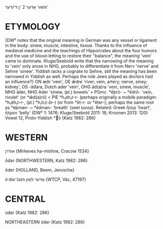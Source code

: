 אָדער 2
 ־ן
די/דער
'vein'

ETYMOLOGY
===========
{DW² notes that the original meaning in German was any vessel or ligament in the body: sinew, muscle, intestine, tissue. Thanks to the influence of medieval medicine and the teachings of Hippocrates about the four humors and the use of blood-letting to restore their "balance", the meaning 'vein' came to dominate. Kluge/Seebold write that the narrowing of the meaning to 'vein' only arose in NHG, probably to differentiate it from Nerv 'nerve' and Sehne 'sinew'. Yiddish lacks a cognate to Sehne, still the meaning has been narrowed in Yiddish as well. Perhaps the role Jews played as doctors had an influence?}
ON æðr 'vein', OE ǣdre 'river; vein, artery; nerve, siney; kidney', OS -āđara, Dutch ader 'vein', OHG ād(a)ra 'vein, sinew, muscle', MHG âder, NHG Ader 'sinew, (pl.) bowels' > PGmc. *ēþrō- ~ *ēdrō- 'vein, rivulet' (or *ǣd(a)rō) < PIE *h₁eh₁t-r- (perhaps originally a mobile paradigm:  *h₁éh₁t-r-, (pl.)  *h₁h₁t-ṓr-) (or from *ēt-r- or *ēter-); perhaps the same root as *eþman- ~ *ēdman- 'breath' (seet אָטעם).
Related: Greek ἦτορ 'heart', ἦτρον 'belly'
{DW² 1: 1476; Kluge/Seebold 2011: 16; Kroonen 2013: 120}
Vowel 12, Proto-Yiddish *ɔ̄
{Katz 1982: 286}

WESTERN
========

אודרן {Mirkeves ha-mishne, Cracow 1534}

ṓdər {NORTHWESTERN, Katz 1982: 286}

ôder {HOLLAND, Beem, Jerosche}

óˑdər lɔzn אָדער לאָזן {WTCP, Vác, 47197}

CENTRAL
========

údər {Katz 1982: 286}

NORTHEASTERN
ɔ́dər {Katz 1982: 286}